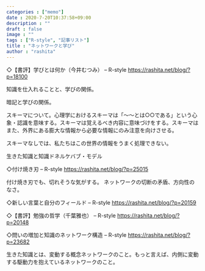 ```yaml
---
categories : ["memo"]
date : 2020-7-20T10:37:58+09:00
description : ""
draft : false
image : ""
tags : ["R-style", "記事リスト"]
title : "ネットワークと学び"
author : "rashita"
---
```


◇【書評】学びとは何か（今井むつみ） – R-style
https://rashita.net/blog/?p=18100

知識を仕入れることと、学びの関係。

暗記と学びの関係。

スキーマについて。心理学におけるスキーマは「〜〜とは○○である」という心象・認識を意味する。スキーマは覚えるべき内容に意味づけをする。スキーマはまた、外界にある膨大な情報から必要な情報にのみ注意を向けさせる。 

スキーマなしでは、私たちはこの世界の情報をうまく処理できない。

生きた知識と知識ドネルケバブ・モデル

◇付け焼き刃 – R-style
https://rashita.net/blog/?p=25015

付け焼き刃でも、切れそうな気がする。
ネットワークの切断の矛盾、方向性のなさ。

◇新しい言葉と自分のフィールド – R-style
https://rashita.net/blog/?p=20159

◇【書評】勉強の哲学（千葉雅也） – R-style
https://rashita.net/blog/?p=20148

◇問いの増加と知識のネットワーク構造 – R-style
https://rashita.net/blog/?p=23682

生きた知識とは、変動する概念ネットワークのこと。もっと言えば、内側に変動する駆動力を抱えているネットワークのこと。